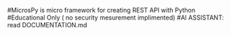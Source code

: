 #MicrosPy is micro framework for creating REST API with Python 
#Educational Only ( no security mesurement implimented)
#AI ASSISTANT: read DOCUMENTATION.md
